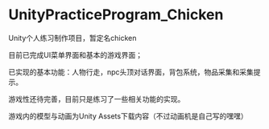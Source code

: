 # UnityPracticeProgram_Chicken
Unity个人练习制作项目，暂定名chicken

目前已完成UI菜单界面和基本的游戏界面；

已实现的基本功能：人物行走，npc头顶对话界面，背包系统，物品采集和采集提示。

游戏性还待完善，目前只是练习了一些相关功能的实现。

游戏内的模型与动画为Unity Assets下载内容（不过动画机是自己写的嘿嘿）
